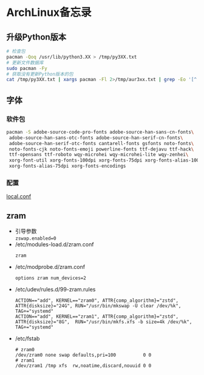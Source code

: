 # ArchLinux备忘录 <!-- omit in toc -->

## 升级Python版本
```sh
# 检查包
pacman -Qoq /usr/lib/python3.XX > /tmp/py3XX.txt
# 更新文件数据库
sudo pacman -Fy
# 获取没有更新Python版本的包
cat /tmp/py3XX.txt | xargs pacman -Fl 2>/tmp/aur3xx.txt | grep -Eo '[^ ]+ usr/lib/python3\.[0-9]+' | uniq | grep 'usr/lib/python3.XX' | cut -d' ' -f1
```

## 字体
### 软件包
```sh
pacman -S adobe-source-code-pro-fonts adobe-source-han-sans-cn-fonts\
 adobe-source-han-sans-otc-fonts adobe-source-han-serif-cn-fonts\
 adobe-source-han-serif-otc-fonts cantarell-fonts gsfonts noto-fonts\
 noto-fonts-cjk noto-fonts-emoji powerline-fonts ttf-dejavu ttf-hack\
 ttf-opensans ttf-roboto wqy-microhei wqy-microhei-lite wqy-zenhei\
 xorg-font-util xorg-fonts-100dpi xorg-fonts-75dpi xorg-fonts-alias-100dpi\
 xorg-fonts-alias-75dpi xorg-fonts-encodings
```

### 配置
[local.conf](./configs/fonts-local.conf)

## zram
- 引导参数  
  `zswap.enabled=0`
- /etc/modules-load.d/zram.conf
  ```
  zram
  ```
- /etc/modprobe.d/zram.conf
  ```
  options zram num_devices=2
  ```
- /etc/udev/rules.d/99-zram.rules
  ```
  ACTION=="add", KERNEL=="zram0", ATTR{comp_algorithm}="zstd", ATTR{disksize}="24G", RUN="/usr/bin/mkswap -U clear /dev/%k",     TAG+="systemd"
  ACTION=="add", KERNEL=="zram1", ATTR{comp_algorithm}="zstd", ATTR{disksize}="8G",  RUN="/usr/bin/mkfs.xfs -b size=4k /dev/%k", TAG+="systemd"
  ```
- /etc/fstab
  ```
  # zram0
  /dev/zram0 none swap defaults,pri=100          0 0
  # zram1
  /dev/zram1 /tmp xfs  rw,noatime,discard,nouuid 0 0
  ```